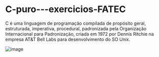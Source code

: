# C-puro---exercicios-FATEC

C é uma linguagem de programação compilada de propósito geral, estruturada, imperativa, procedural, 
padronizada pela Organização Internacional para Padronização, 
criada em 1972 por Dennis Ritchie na empresa AT&T Bell Labs para desenvolvimento do SO Unix.


![image](https://github.com/Manuela-Gadelho/C-puro---exercicios-FATEC/assets/91551542/438ae1fb-76e8-4ab9-a3bf-2e25fb76414c)


